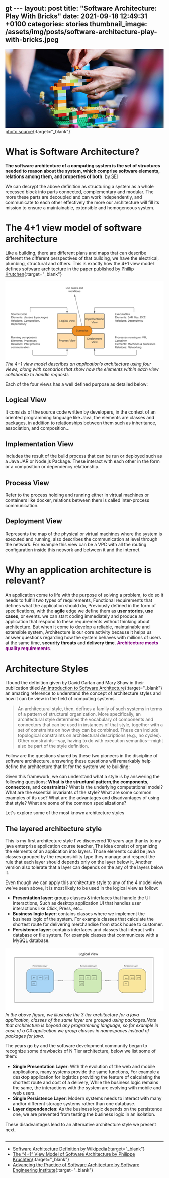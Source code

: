 gt ---
layout: post
title:  "Software Architecture: Play With Bricks"
date:   2021-09-18 12:49:31 +0100
categories: stories
thumbnail_image: /assets/img/posts/software-architecture-play-with-bricks.jpeg
---
![author](/assets/img/posts/software-architecture-play-with-bricks.jpeg)
[photo source](https://holition.com/play/ycn-s-lego-serious-play-workshop){:target="_blank"}

# What is Software Architecture?
__The software architecture of a computing system is the set of structures needed to reason about the system, which 
comprise software elements, relations among them, and properties of both.__
<u>by SEI</u>

We can decrypt the above definition as structuring a system as a whole recessed block into parts connected, complementary and modular.
The more these parts are decoupled and can work independently, and communicate to each other effectively the more our architecture
will fill its mission to ensure a maintainable, extensible and homogeneous system.

# The 4+1 view model of software architecture
Like a building, there are different plans and maps that can describe different the different perspectives of that building,
we have the electrical, plumbing, structural and others. This is exactly how the 4+1 view model defines software architecture
in the paper published by [Phillip Krutchen](https://www.cs.ubc.ca/~gregor/teaching/papers/4+1view-architecture.pdf){:target="_blank"}

![The 1+4 Model View](/assets/img/figures/1plus4model.png)
*The 4+1 view model describes an application’s architecture using four views, along with scenarios that show how the elements within each view collaborate to handle requests*

Each of the four views has a well defined purpose as detailed below:
## Logical View
It consists of the source code written by developers, in the context of an oriented programming language like Java, the elements are
classes and packages, in addition to relationships between them such as inheritance, association, and composition...

## Implementation View
Includes the result of the build process that can be run or deployed such as a Java JAR or Node.js Package. These interact with each
other in the form or a composition or dependency relationship.


## Process View
Refer to the process holding and running either in virtual machines or containers like docker, relations between them is called
inter-process communication.

## Deployment View
Represents the map of the physical or virtual machines where the system is executed and running, also describes the communication
at level through the network. For example this view can be a VPC with all the routing configuration inside this network and between it and the internet.

# Why an application architecture is relevant?
An application come to life with the purpose of solving a problem, to do so it needs to fulfill two types of requirements, Functional requirements
that defines what the application should do, Previously defined in the form of specifications, with the __agile__ edge we define them as __user stories__,
__use cases__, or events. we can start coding immediately and produce an application that respond to these requirements without thinking about architecture.
But when it come to develop a reliable, maintainable and extensible system, Architecture is our core activity because it helps us
answer questions regarding how the system behaves with millions of users at the same time, __security threats__ and __delivery time__.
<span style="color:Purple">__Architecture meets quality requirements__.</span>

# Architecture Styles
I found the definition given by David Garlan and Mary Shaw in their publication titled [An Introduction to Software Architecture](https://www.cs.cmu.edu/afs/cs/project/able/ftp/intro_softarch/intro_softarch.pdf){:target="_blank"}
an amazing reference to understand the concept of architecture styles and how it can be view in the field of computing systems.

>An architectural style, then, defines a family of such systems in terms of a
pattern of structural organization. More specifically, an architectural style
determines the vocabulary of components and connectors that can be used in
instances of that style, together with a set of constraints on how they can be
combined. These can include topological constraints on architectural
descriptions (e.g., no cycles). Other constraints—say, having to do with
execution semantics—might also be part of the style definition.

Follow are the questions shared by these two pioneers in the discipline of software architecture, answering these questions
will remarkably help define the architecture that fit for the system we're building:
 
Given this framework, we can understand what a style is by answering the
following questions: __What is the structural pattern__,__the components__,
__connectors__, and __constraints__? What is the underlying computational model?
What are the essential invariants of the style? What are some common
examples of its use? What are the advantages and disadvantages of using that
style? What are some of the common specializations?

Let's explore some of the most known architecture styles

##  The layered architecture style
This is my first architecture style I've discovered 10 years ago thanks to my java enterprise application course teacher, Ths idea
consist of organizing the elements of an application into layers. Those elements could be java classes grouped by the responsibility type
they manage and respect the rule that each layer should depends only on the layer below it, Another version also tolerate that a layer can
depends on the any of the layers below it.

Even though we can apply this architecture style to any of the 4 model view we've seen above, It is most likely to be used in the logical view
as follow:

* __Presentation layer__: groups classes & interfaces that handle the UI interactions, Such as desktop application UI that handles user interactions like Click, Press, etc...
* __Business logic layer__: contains classes where we implement the business logic of the system. For example classes that calculate the shortest route for delivering merchandise from stock house to customer.
* __Persistence layer__: contains interfaces and classes that interact with database or file system. For example classes that communicate with a MySQL database.

![3 Tier Java Application Architecture](/assets/img/figures/n-tier-architecture-style-java.jpg)
<i>In the above figure, we illustrate the 3 tier architecture for a java application, classes of the same layer are grouped using packages.Note that architecture is beyond
any programming language, so for example in case of a C# application we group classes in namespaces instead of packages for java.</i>

The years go by and the software development community began to recognize some drawbacks of N Tier architecture, below we list some of them:

- __Single Presentation Layer__: With the evolution of the web and mobile applications, many systems provide the same functions, For example a desktop application
    for logistics providing the feature of calculating the shortest route and cost of a delivery, While the business logic remains the same, 
    the interactions with the system are evolving with mobile and web users.
- __Single Persistence Layer__: Modern systems needs to interact with many and/or different storage systems rather than one database.
- __Layer dependencies__: As the business logic depends on the persistence one, we are prevented from testing the business logic in an isolation.

These disadvantages lead to an alternative architecture style we present next.

## 

----

* [Software Architecture Definition by Wikipedia](https://en.wikipedia.org/wiki/Software_architecture){:target="_blank"}
* [The “4+1” View Model of Software Architecture by Philippe Kruchten](https://www.cs.ubc.ca/~gregor/teaching/papers/4+1view-architecture.pdf){:target="_blank"}
* [Advancing the Practice of Software Architecture by Software Engineering Institute](https://www.sei.cmu.edu/our-work/software-architecture/){:target="_blank"}
